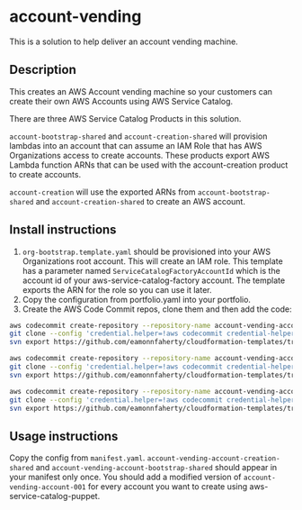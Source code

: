 # account-vending
This is a solution to help deliver an account vending machine.

## Description
This creates an AWS Account vending machine so your customers can create their own AWS Accounts using AWS Service Catalog.

There are three AWS Service Catalog Products in this solution.
  
```account-bootstrap-shared``` and ```account-creation-shared``` will provision lambdas into an account that can assume 
an IAM Role that has AWS Organizations access to create accounts.  These products export AWS Lambda function ARNs that
can be used with the account-creation product to create accounts.

```account-creation``` will use the exported ARNs from ```account-bootstrap-shared``` and ```account-creation-shared```
to create an AWS account. 

## Install instructions
1. ```org-bootstrap.template.yaml``` should be provisioned into your AWS Organizations root account.  This will create 
an IAM role.  This template has a parameter named ```ServiceCatalogFactoryAccountId``` which is the account id of your 
aws-service-catalog-factory account.  The template exports the ARN for the role so you can use it later.
1. Copy the configuration from portfolio.yaml into your portfolio.
1. Create the AWS Code Commit repos, clone them and then add the code:
```bash
aws codecommit create-repository --repository-name account-vending-account-creation-shared
git clone --config 'credential.helper=!aws codecommit credential-helper $@' --config 'credential.UseHttpPath=true' https://git-codecommit.eu-west-1.amazonaws.com/v1/repos/account-vending-account-creation-shared
svn export https://github.com/eamonnfaherty/cloudformation-templates/trunk/account-vending/account-creation-shared/v1 account-vending-account-creation-shared --force

aws codecommit create-repository --repository-name account-vending-account-bootstrap-shared
git clone --config 'credential.helper=!aws codecommit credential-helper $@' --config 'credential.UseHttpPath=true' https://git-codecommit.eu-west-1.amazonaws.com/v1/repos/account-vending-account-bootstrap-shared
svn export https://github.com/eamonnfaherty/cloudformation-templates/trunk/account-vending/account-bootstrap-shared/v1 account-vending-account-bootstrap-shared --force

aws codecommit create-repository --repository-name account-vending-account-creation
git clone --config 'credential.helper=!aws codecommit credential-helper $@' --config 'credential.UseHttpPath=true' https://git-codecommit.eu-west-1.amazonaws.com/v1/repos/account-vending-account-creation
svn export https://github.com/eamonnfaherty/cloudformation-templates/trunk/account-vending/account-creation/v1 account-vending-account-creation --force
```

## Usage instructions
Copy the config from ```manifest.yaml```.  ```account-vending-account-creation-shared``` and 
```account-vending-account-bootstrap-shared``` should appear in your manifest only once.  You should add a modified 
version of ```account-vending-account-001``` for every account you want to create using aws-service-catalog-puppet.